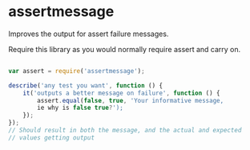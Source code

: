 # assertmessage

Improves the output for assert failure messages.

Require this library as you would normally require assert and carry on.

```js

var assert = require('assertmessage');

describe('any test you want', function () {
    it('outputs a better message on failure', function () {
        assert.equal(false, true, 'Your informative message,
        ie why is false true?');
    });
});
// Should result in both the message, and the actual and expected
// values getting output

```